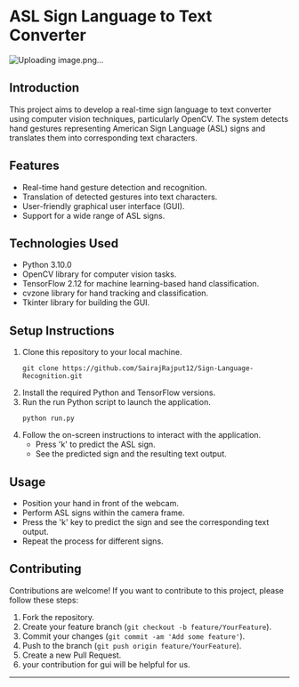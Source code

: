 # ASL Sign Language to Text Converter

![Uploading image.png…]()

## Introduction
This project aims to develop a real-time sign language to text converter using computer vision techniques, particularly OpenCV. The system detects hand gestures representing American Sign Language (ASL) signs and translates them into corresponding text characters.

## Features
- Real-time hand gesture detection and recognition.
- Translation of detected gestures into text characters.
- User-friendly graphical user interface (GUI).
- Support for a wide range of ASL signs.

## Technologies Used
- Python 3.10.0
- OpenCV library for computer vision tasks.
- TensorFlow 2.12 for machine learning-based hand classification.
- cvzone library for hand tracking and classification.
- Tkinter library for building the GUI.

## Setup Instructions
1. Clone this repository to your local machine.
   ```
   git clone https://github.com/SairajRajput12/Sign-Language-Recognition.git
   ```
2. Install the required Python and TensorFlow versions.
3. Run the run Python script to launch the application.
   ```
   python run.py
   ```
4. Follow the on-screen instructions to interact with the application.
   - Press 'k' to predict the ASL sign.
   - See the predicted sign and the resulting text output.

## Usage
- Position your hand in front of the webcam.
- Perform ASL signs within the camera frame.
- Press the 'k' key to predict the sign and see the corresponding text output.
- Repeat the process for different signs.

## Contributing
Contributions are welcome! If you want to contribute to this project, please follow these steps:
1. Fork the repository.
2. Create your feature branch (`git checkout -b feature/YourFeature`).
3. Commit your changes (`git commit -am 'Add some feature'`).
4. Push to the branch (`git push origin feature/YourFeature`).
5. Create a new Pull Request.
6. your contribution for gui will be helpful for us. 


---
